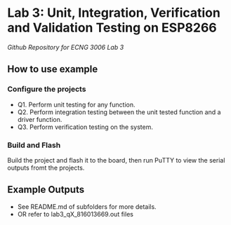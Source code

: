 # Lab 3: Unit, Integration, Verification and Validation Testing on ESP8266

_Github Repository for ECNG 3006 Lab 3_


## How to use example

### Configure the projects

* Q1. Perform unit testing for any function.
* Q2. Perform integration testing between the unit tested function and a driver function. 
* Q3. Perform verification testing on the system.

### Build and Flash

Build the project and flash it to the board, then run PuTTY to view the serial outputs fromt the projects.


## Example Outputs

* See README.md of subfolders for more details.
* OR refer to lab3_qX_816013669.out files
